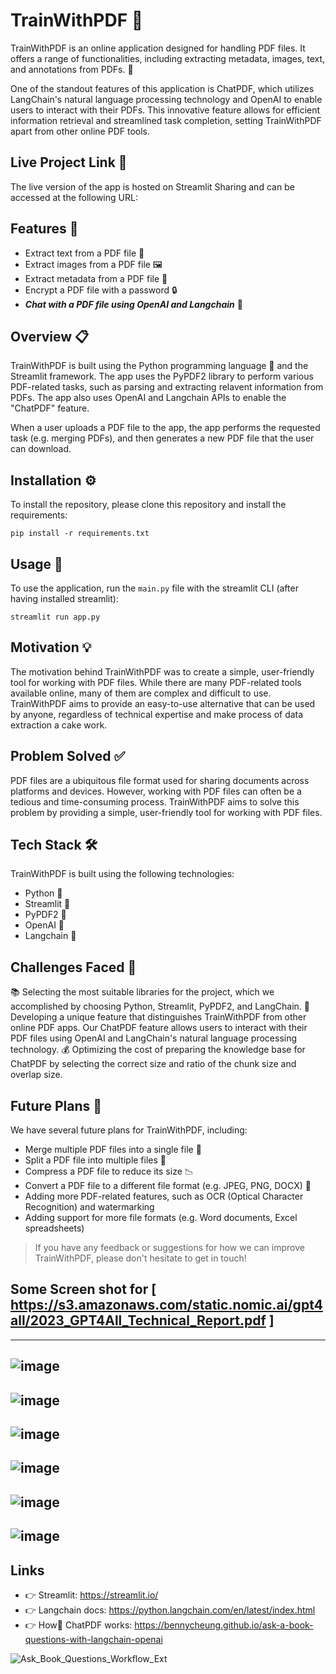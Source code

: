 # TrainWithPDF 📄

TrainWithPDF is an online application designed for handling PDF files. It offers a range of functionalities, including extracting metadata, images, text, and annotations from PDFs. 🔨

One of the standout features of this application is ChatPDF, which utilizes LangChain's natural language processing technology and OpenAI to enable users to interact with their PDFs. This innovative feature allows for efficient information retrieval and streamlined task completion, setting TrainWithPDF apart from other online PDF tools.

## Live Project Link 🚀

The live version of the app is hosted on Streamlit Sharing and can be accessed at the following URL:



## Features 🎉

- Extract text from a PDF file 💬
- Extract images from a PDF file 🖼️
- Extract metadata from a PDF file 📝
- Encrypt a PDF file with a password 🔒
- _**Chat with a PDF file using OpenAI and Langchain**_ 🤖

## Overview 📋

TrainWithPDF is built using the Python programming language 🐍 and the Streamlit framework. The app uses the PyPDF2 library to perform various PDF-related tasks, such as parsing and extracting relavent information from PDFs. The app also uses OpenAI and Langchain APIs to enable the "ChatPDF" feature.

When a user uploads a PDF file to the app, the app performs the requested task (e.g. merging PDFs), and then generates a new PDF file that the user can download.

## Installation ⚙️

To install the repository, please clone this repository and install the requirements:

```
pip install -r requirements.txt
```

## Usage 🏃

To use the application, run the `main.py` file with the streamlit CLI (after having installed streamlit): 

```
streamlit run app.py
```

## Motivation 💡

The motivation behind TrainWithPDF was to create a simple, user-friendly tool for working with PDF files. While there are many PDF-related tools available online, many of them are complex and difficult to use. TrainWithPDF aims to provide an easy-to-use alternative that can be used by anyone, regardless of technical expertise and make process of data extraction a cake work.

## Problem Solved ✅

PDF files are a ubiquitous file format used for sharing documents across platforms and devices. However, working with PDF files can often be a tedious and time-consuming process. TrainWithPDF aims to solve this problem by providing a simple, user-friendly tool for working with PDF files.

## Tech Stack 🛠️

TrainWithPDF is built using the following technologies:

- Python 🐍
- Streamlit 🌟
- PyPDF2 📑
- OpenAI 🤖
- Langchain 🔗

## Challenges Faced 🤔

📚 Selecting the most suitable libraries for the project, which we accomplished by choosing Python, Streamlit, PyPDF2, and LangChain.
🌟 Developing a unique feature that distinguishes TrainWithPDF from other online PDF apps. Our ChatPDF feature allows users to interact with their PDF files using OpenAI and LangChain's natural language processing technology.
💰 Optimizing the cost of preparing the knowledge base for ChatPDF by selecting the correct size and ratio of the chunk size and overlap size.

## Future Plans 🔮

We have several future plans for TrainWithPDF, including:
- Merge multiple PDF files into a single file 📂
- Split a PDF file into multiple files 📄
- Compress a PDF file to reduce its size 📉
- Convert a PDF file to a different file format (e.g. JPEG, PNG, DOCX) 🔄
- Adding more PDF-related features, such as OCR (Optical Character Recognition) and watermarking
- Adding support for more file formats (e.g. Word documents, Excel spreadsheets)


>If you have any feedback or suggestions for how we can improve TrainWithPDF, please don't hesitate to get in touch!


## Some Screen shot for [ https://s3.amazonaws.com/static.nomic.ai/gpt4all/2023_GPT4All_Technical_Report.pdf ]
-------------
![image](https://github.com/amitgupta4407/All_About_PDF/assets/73437027/07299ade-fc6c-4987-936c-42d81f2efcad)
-------------
![image](https://github.com/amitgupta4407/All_About_PDF/assets/73437027/4e432feb-590a-44b0-af04-18b331153995)
-------------
![image](https://github.com/amitgupta4407/All_About_PDF/assets/73437027/3701e779-839b-415d-9e82-707153274f91)
-------------
![image](https://github.com/amitgupta4407/All_About_PDF/assets/73437027/e77d9fc6-30c6-4bf3-bff2-67990d69f68d)
-------------
![image](https://github.com/amitgupta4407/All_About_PDF/assets/73437027/17dbbf53-e621-41ae-85d0-47a329d79aa1)
-------------
![image](https://github.com/amitgupta4407/All_About_PDF/assets/73437027/3e04c342-9fad-412c-9e98-f0dab8d69c2f)
-------------


## Links
- 👉 Streamlit: https://streamlit.io/
- 👉 Langchain docs: https://python.langchain.com/en/latest/index.html
- 👉 How🤔 ChatPDF works: https://bennycheung.github.io/ask-a-book-questions-with-langchain-openai

![ Ask_Book_Questions_Workflow_Ext](https://github.com/amitgupta4407/All_About_PDF/assets/73437027/6e670334-d929-42be-8681-2ce803cf8b1a)
